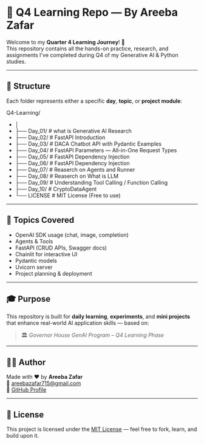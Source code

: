 # 📘 Q4 Learning Repo — By Areeba Zafar

Welcome to my **Quarter 4 Learning Journey**! 🚀  
This repository contains all the hands-on practice, research, and assignments I've completed during Q4 of my Generative AI & Python studies.

---

## 📅 Structure

Each folder represents either a specific **day**, **topic**, or **project module**:

Q4-Learning/
- │
- ├── Day_01/ # what is Generative AI Research
- ├── Day_02/ # FastAPI Introduction
- ├── Day_03/ # DACA Chatbot API with Pydantic Examples
- ├── Day_04/ # FastAPI Parameters — All-in-One Request Types
- ├── Day_05/ # FastAPI Dependency Injection
- ├── Day_06/ # FastAPI Dependency Injection
- ├── Day_07/ # Reaserch on Agents and Runner
- ├── Day_08/ # Reaserch on What is LLM
- ├── Day_09/ # Understanding Tool Calling / Function Calling
- ├── Day_10/ # CryptoDataAgent
- └── LICENSE # MIT License (Free to use)

---

## 🧠 Topics Covered

- OpenAI SDK usage (chat, image, completion)  
- Agents & Tools  
- FastAPI (CRUD APIs, Swagger docs)  
- Chainlit for interactive UI  
- Pydantic models  
- Uvicorn server  
- Project planning & deployment

---

## 🎓 Purpose

This repository is built for **daily learning**, **experiments**, and **mini projects** that enhance real-world AI application skills — based on:
> 🏛️ *Governor House GenAI Program – Q4 Learning Phase*

---

## 🧑‍💻 Author

Made with ❤️ by **Areeba Zafar**  
📧 areebazafar715@gmail.com  
🔗 [GitHub Profile](https://github.com/AreebaZafarChohan)

---

## 🌈 License

This project is licensed under the [MIT License](./LICENSE) — feel free to fork, learn, and build upon it.

